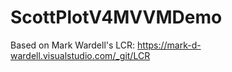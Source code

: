 # ScottPlotV4MVVMDemo

Based on Mark Wardell's LCR: https://mark-d-wardell.visualstudio.com/_git/LCR
